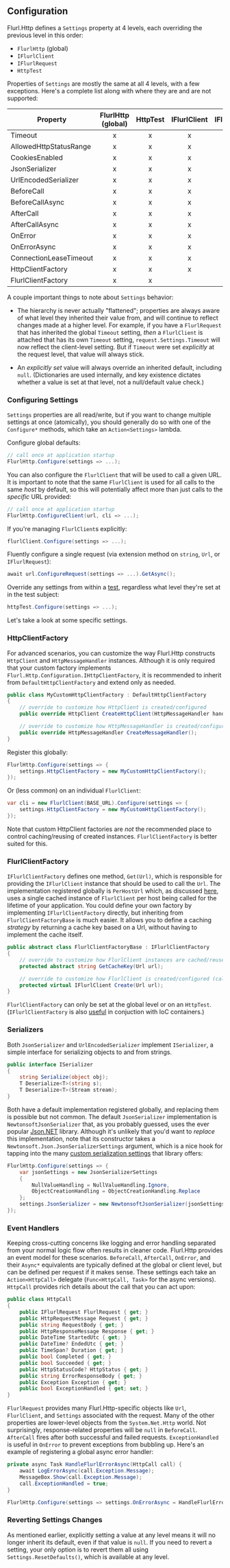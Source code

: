## Configuration

Flurl.Http defines a `Settings` property at 4 levels, each overriding the previous level in this order:

- `FlurlHttp` (global)
- `IFlurlClient`
- `IFlurlRequest`
- `HttpTest`

Properties of `Settings` are mostly the same at all 4 levels, with a few exceptions. Here's a complete list along with where they are and are not supported:

Property                | FlurlHttp (global) | HttpTest | IFlurlClient | IFlurlRequest
------------------------|:------------------:|:--------:|:------------:|:-------------:
Timeout                 |         x          |    x     |      x       |       x         
AllowedHttpStatusRange  |         x          |    x     |      x       |       x         
CookiesEnabled          |         x          |    x     |      x       |       x         
JsonSerializer          |         x          |    x     |      x       |       x         
UrlEncodedSerializer    |         x          |    x     |      x       |       x         
BeforeCall              |         x          |    x     |      x       |       x         
BeforeCallAsync         |         x          |    x     |      x       |       x         
AfterCall               |         x          |    x     |      x       |       x         
AfterCallAsync          |         x          |    x     |      x       |       x         
OnError                 |         x          |    x     |      x       |       x         
OnErrorAsync            |         x          |    x     |      x       |       x         
ConnectionLeaseTimeout  |         x          |    x     |      x       |                 
HttpClientFactory       |         x          |    x     |      x       |                 
FlurlClientFactory      |         x          |    x     |              |                 

A couple important things to note about `Settings` behavior:

- The hierarchy is never actually "flattened"; properties are always aware of what level they inherited their value from, and will continue to reflect changes made at a higher level. For example, if you have a `FlurlRequest` that has inherited the global `Timeout` setting, _then_ a `FlurlClient` is attached that has its own `Timeout` setting, `request.Settings.Timeout` will now reflect the client-level setting. But if `Timeout` were set _explicitly_ at the request level, that value will always stick.

- An _explicitly set_ value will always override an inherited default, including `null`. (Dictionaries are used internally, and key existence dictates whether a value is set at that level, not a null/default value check.)

### Configuring Settings

`Settings` properties are all read/write, but if you want to change multiple settings at once (atomically), you should generally do so with one of the `Configure*` methods, which take an `Action<Settings>` lambda.

Configure global defaults:

```c#
// call once at application startup
FlurlHttp.Configure(settings => ...);
```

You can also configure the `FlurlClient` that will be used to call a given URL. It is important to note that the same `FlurlClient` is used for all calls to the same _host_ by default, so this will potentially affect more than just calls to the _specific_ URL provided:

```c#
// call once at application startup
FlurlHttp.ConfigureClient(url, cli => ...);
```

If you're managing `FlurlClient`s explicitly:

```c#
flurlClient.Configure(settings => ...);
```

Fluently configure a single request (via extension method on `string`, `Url`, or `IFlurlRequest`):

```c#
await url.ConfigureRequest(settings => ...).GetAsync();
```

Override any settings from within a [test](testable-http), regardless what level they're set at in the test subject:

```c#
httpTest.Configure(settings => ...);
```

Let's take a look at some specific settings.

### HttpClientFactory

For advanced scenarios, you can customize the way Flurl.Http constructs `HttpClient` and `HttpMessageHandler` instances. Although it is only required that your custom factory implements `Flurl.Http.Configuration.IHttpClientFactory`, it is recommended to inherit from `DefaultHttpClientFactory` and extend only as needed.

```c#
public class MyCustomHttpClientFactory : DefaultHttpClientFactory
{
    // override to customize how HttpClient is created/configured
    public override HttpClient CreateHttpClient(HttpMessageHandler handler);

    // override to customize how HttpMessageHandler is created/configured
    public override HttpMessageHandler CreateMessageHandler();
}
```

Register this globally:

```c#
FlurlHttp.Configure(settings => {
    settings.HttpClientFactory = new MyCustomHttpClientFactory();
});
```

Or (less common) on an individual `FlurlClient`:

```c#
var cli = new FlurlClient(BASE_URL).Configure(settings => {
    settings.HttpClientFactory = new MyCustomHttpClientFactory();
});
```

Note that custom HttpClient factories are _not_ the recommended place to control caching/reusing of created instances. `FlurlClientFactory` is better suited for this.

### FlurlClientFactory

`IFlurlClientFactory` defines one method, `Get(Url)`, which is responsible for providing the `IFlurlClient` instance that should be used to call the `Url`. The implementation registered globally is `PerHostUrl` which, as discussed [here](client-lifetime), uses a single cached instance of `FlurlClient` per host being called for the lifetime of your application. You could define your own factory by implementing `IFlurlClientFactory` directly, but inheriting from `FlurlClientFactoryBase` is much easier. It allows you to define a caching _strategy_ by returning a cache key based on a Url, without having to implement the cache itself.

```c#
public abstract class FlurlClientFactoryBase : IFlurlClientFactory
{
    // override to customize how FlurlClient instances are cached/reused
    protected abstract string GetCacheKey(Url url);

    // override to customize how FlurlClient is created/configured (called only as needed)
    protected virtual IFlurlClient Create(Url url);
}
```

`FlurlClientFactory` can only be set at the global level or on an `HttpTest`. (`IFlurlClientFactory` is also [useful](client-lifetime) in conjuction with IoC containers.)

### Serializers

Both `JsonSerializer` and `UrlEncodedSerializer` implement `ISerializer`, a simple interface for serializing objects to and from strings.

```C#
public interface ISerializer
{
    string Serialize(object obj);
    T Deserialize<T>(string s);
    T Deserialize<T>(Stream stream);
}
```

Both have a default implementation registered globally, and replacing them is possible but not common. The default `JsonSerializer` implementation is `NewtonsoftJsonSerializer` that, as you probably guessed, uses the ever popular [Json.NET](https://www.newtonsoft.com/json) library. Although it's unlikely that you'd want to _replace_ this implementation, note that its constructor takes a `Newtonsoft.Json.JsonSerializerSettings` argument, which is a nice hook for tapping into the many [custom serialization settings](https://www.newtonsoft.com/json/help/html/SerializationSettings.htm) that library offers:

```c#
FlurlHttp.Configure(settings => {
    var jsonSettings = new JsonSerializerSettings
    {
        NullValueHandling = NullValueHandling.Ignore,
        ObjectCreationHandling = ObjectCreationHandling.Replace
    };
    settings.JsonSerializer = new NewtonsoftJsonSerializer(jsonSettings);
});
```

### Event Handlers

Keeping cross-cutting concerns like logging and error handling separated from your normal logic flow often results in cleaner code. Flurl.Http provides an event model for these scenarios. `BeforeCall`, `AfterCall`, `OnError`, and their `Async*` equivalents are typically defined at the global or client level, but can be defined per request if it makes sense. These settings each take an `Action<HttpCall>` delegate (`Func<HttpCall, Task>` for the async versions). `HttpCall` provides rich details about the call that you can act upon:

```c#
public class HttpCall
{
    public IFlurlRequest FlurlRequest { get; }
    public HttpRequestMessage Request { get; }
    public string RequestBody { get; }
    public HttpResponseMessage Response { get; }
    public DateTime StartedUtc { get; }
    public DateTime? EndedUtc { get; }
    public TimeSpan? Duration { get; }
    public bool Completed { get; }
    public bool Succeeded { get; }
    public HttpStatusCode? HttpStatus { get; }
    public string ErrorResponseBody { get; }
    public Exception Exception { get; }
    public bool ExceptionHandled { get; set; }
}
```

`FlurlRequest` provides many Flurl.Http-specific objects like `Url`, `FlurlClient`, and `Settings` associated with the request. Many of the other properties are lower-level objects from the `System.Net.Http` world. Not surprisingly, response-related properties will be `null` in `BeforeCall`. `AfterCall` fires after both successful and failed requests. `ExceptionHandled` is useful in `OnError` to prevent exceptions from bubbling up. Here's an example of registering a global async error handler:

```c#
private async Task HandleFlurlErrorAsync(HttpCall call) {
    await LogErrorAsync(call.Exception.Message);
    MessageBox.Show(call.Exception.Message);
    call.ExceptionHandled = true;
}

FlurlHttp.Configure(settings => settings.OnErrorAsync = HandleFlurlErrorAsync);
```

### Reverting Settings Changes

As mentioned earlier, explicitly setting a value at any level means it will no longer inherit its default, even if that value is `null`. If you need to revert a setting, your only option is to revert them all using `Settings.ResetDefaults()`, which is available at any level.

